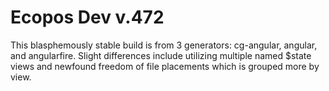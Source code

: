 Ecopos Dev v.472
================
This blasphemously stable build is from 3 generators: cg-angular, angular, and angularfire.
Slight differences include utilizing multiple named $state views and newfound freedom of file placements which is grouped more by view.
